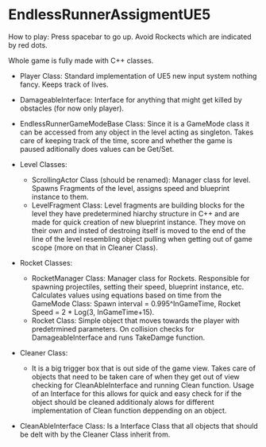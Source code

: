 # EndlessRunnerAssigmentUE5

How to play:
Press spacebar to go up.
Avoid Rockects which are indicated by red dots.

Whole game is fully made with C++ classes.

- Player Class:
  Standard implementation of UE5 new input system nothing fancy. Keeps track of lives.
  
- DamageableInterface:
  Interface for anything that might get killed by obstacles (for now only player).

- EndlessRunnerGameModeBase Class:
  Since it is a GameMode class it can be accessed from any object in the level acting as singleton. Takes care of keeping track of the time, score and whether the game is paused aditionally does values can be Get/Set.

- Level Classes:
  - ScrollingActor Class (should be renamed):
    Manager class for level. Spawns Fragments of the level, assigns speed and blueprint instance to them.
  - LevelFragment Class:
    Level fragments are building blocks for the level they have predetermined hiarchy structure in C++ and are made for quick creation of new blueprint instance. They move on their own and insted of destroing itself is moved to the end of the line of the level resembling object pulling when getting out of game scope (more on that in Cleaner Class).

- Rocket Classes:
  - RocketManager Class:
    Manager class for Rockets. Responsible for spawning projectiles, setting their speed, blueprint instance, etc. Calculates values using equations based on time from the GameMode Class: Spawn interval = 0.995^InGameTime, Rocket Speed = 2 * Log(3, InGameTime+15).
  - Rocket Class:
    Simple object that moves towards the player with predetrmined parameters. On collision checks for DamageableInterface and runs TakeDamge function.
   
- Cleaner Class:
  - It is a big trigger box that is out side of the game view. Takes care of objects that need to be taken care of when they get out of view checking for CleanAbleInterface and running Clean function. Usage of an Interface for this allows for quick and easy check for if the object should be cleaned additionaly alows for different implementation of Clean function deppending on an object.

- CleanAbleInterface Class:
  Is a Interface Class that all objects that should be delt with by the Cleaner Class inherit from.
